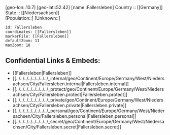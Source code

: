 ﻿---
location: [52.42,10.7] 
mapzoom: [7,12] 
mapmarker: city 
type: City
tags:
- geo/City


SpocWebEntityId: 30127
isDeleted: false
confidential: public

---
[geo-lon::10.7] 
[geo-lat::52.42] 
[name::Fallersleben] 
Country :: [[Germany]]  
State :: [[Niedersachsen]]  
[Population::] 
[Unknown::] 


```leaflet
id: Fallersleben
coordinates: [[Fallersleben]] 
markerFile: [[Fallersleben]] 
defaultZoom: 11 
maxZoom: 18
```


## Confidential Links & Embeds: 
- [[Fallersleben|Fallersleben]]  
- [[../../../../../../../../_internal/geo/Continent/Europe/Germany/West/Niedersachsen/City/Fallersleben.internal|Fallersleben.internal]] 
- [[../../../../../../../../_protect/geo/Continent/Europe/Germany/West/Niedersachsen/City/Fallersleben.protect|Fallersleben.protect]] 
- [[../../../../../../../../_private/geo/Continent/Europe/Germany/West/Niedersachsen/City/Fallersleben.private|Fallersleben.private]] 
- [[../../../../../../../../_personal/geo/Continent/Europe/Germany/West/Niedersachsen/City/Fallersleben.personal|Fallersleben.personal]] 
- [[../../../../../../../../_secret/geo/Continent/Europe/Germany/West/Niedersachsen/City/Fallersleben.secret|Fallersleben.secret]] 
